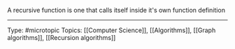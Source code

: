 A recursive function is one that calls itself inside it's own function definition

___
Type: #microtopic 
Topics: [[Computer Science]], [[Algorithms]], [[Graph algorithms]], [[Recursion algorithms]]
